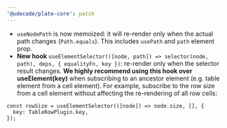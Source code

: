 ```yaml
---
'@udecode/plate-core': patch
---
```


- `useNodePath` is now memoized: it will re-render only when the actual path changes (`Path.equals`). This includes `usePath` and `path` element prop.
- **New hook** `useElementSelector(([node, path]) => selector(node, path), deps, { equalityFn, key })`: re-render only when the selector result changes. **We highly recommend using this hook over useElement(key)** when subscribing to an ancestor element (e.g. table element from a cell element). For example, subscribe to the row size from a cell element without affecting the re-rendering of all row cells:

```tsx
const rowSize = useElementSelector(([node]) => node.size, [], {
  key: TableRowPlugin.key,
});
```
